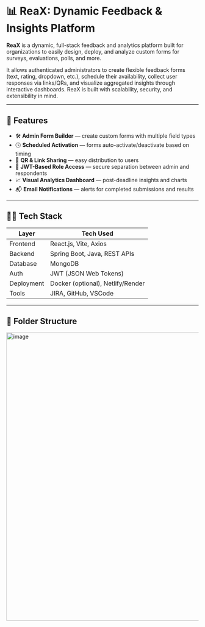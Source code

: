# 📊 ReaX: Dynamic Feedback & Insights Platform

**ReaX** is a dynamic, full-stack feedback and analytics platform built for organizations to easily design, deploy, and analyze custom forms for surveys, evaluations, polls, and more.

It allows authenticated administrators to create flexible feedback forms (text, rating, dropdown, etc.), schedule their availability, collect user responses via links/QRs, and visualize aggregated insights through interactive dashboards. ReaX is built with scalability, security, and extensibility in mind.

---

## 🚀 Features

- 🛠️ **Admin Form Builder** — create custom forms with multiple field types
- 🕓 **Scheduled Activation** — forms auto-activate/deactivate based on timing
- 📩 **QR & Link Sharing** — easy distribution to users
- 🔐 **JWT-Based Role Access** — secure separation between admin and respondents
- 📈 **Visual Analytics Dashboard** — post-deadline insights and charts
- 📬 **Email Notifications** — alerts for completed submissions and results

---

## 🧑‍💻 Tech Stack

| Layer       | Tech Used                         |
|------------|-----------------------------------|
| Frontend   | React.js, Vite, Axios             |
| Backend    | Spring Boot, Java, REST APIs      |
| Database   | MongoDB                           |
| Auth       | JWT (JSON Web Tokens)             |
| Deployment | Docker (optional), Netlify/Render |
| Tools      | JIRA, GitHub, VSCode              |

---

## 📁 Folder Structure

<img width="757" alt="image" src="https://github.com/user-attachments/assets/da1901f2-9401-4225-9ac1-6365a156169f" />

